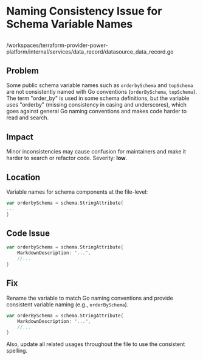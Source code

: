 # Naming Consistency Issue for Schema Variable Names

##

/workspaces/terraform-provider-power-platform/internal/services/data_record/datasource_data_record.go

## Problem

Some public schema variable names such as `orderbySchema` and `topSchema` are not consistently named with Go conventions (`orderBySchema`, `topSchema`). The term "order_by" is used in some schema definitions, but the variable uses "orderby" (missing consistency in casing and underscores), which goes against general Go naming conventions and makes code harder to read and search.

## Impact

Minor inconsistencies may cause confusion for maintainers and make it harder to search or refactor code. Severity: **low**.

## Location

Variable names for schema components at the file-level:

```go
var orderbySchema = schema.StringAttribute{
...
}
```

## Code Issue

```go
var orderbySchema = schema.StringAttribute{
	MarkdownDescription: "...",
	//...
}
```

## Fix

Rename the variable to match Go naming conventions and provide consistent variable naming (e.g., `orderBySchema`).

```go
var orderBySchema = schema.StringAttribute{
	MarkdownDescription: "...",
	//...
}
```
Also, update all related usages throughout the file to use the consistent spelling.
